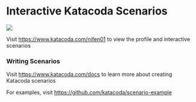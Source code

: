 # Interactive Katacoda Scenarios

[![](http://shields.katacoda.com/katacoda/nifen01/count.svg)](https://www.katacoda.com/nifen01 "Get your profile on Katacoda.com")

Visit https://www.katacoda.com/nifen01 to view the profile and interactive scenarios

### Writing Scenarios
Visit https://www.katacoda.com/docs to learn more about creating Katacoda scenarios

For examples, visit https://github.com/katacoda/scenario-example
